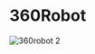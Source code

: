 # 360Robot
![360robot 2](https://user-images.githubusercontent.com/39131436/42521985-57c9002e-846a-11e8-93d1-da61e24e13c6.png)


